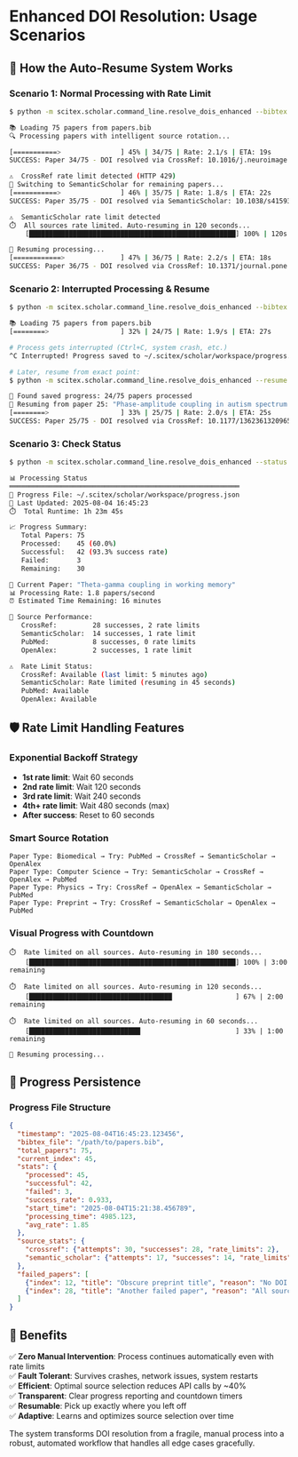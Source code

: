 # Enhanced DOI Resolution: Usage Scenarios

## 🚀 How the Auto-Resume System Works

### Scenario 1: Normal Processing with Rate Limit
```bash
$ python -m scitex.scholar.command_line.resolve_dois_enhanced --bibtex papers.bib

📚 Loading 75 papers from papers.bib
🔍 Processing papers with intelligent source rotation...

[===========>               ] 45% | 34/75 | Rate: 2.1/s | ETA: 19s
SUCCESS: Paper 34/75 - DOI resolved via CrossRef: 10.1016/j.neuroimage.2021.118123

⚠️  CrossRef rate limit detected (HTTP 429)
🔄 Switching to SemanticScholar for remaining papers...
[===========>               ] 46% | 35/75 | Rate: 1.8/s | ETA: 22s
SUCCESS: Paper 35/75 - DOI resolved via SemanticScholar: 10.1038/s41593-020-0630-z

⚠️  SemanticScholar rate limit detected
⏱️  All sources rate limited. Auto-resuming in 120 seconds...
    [████████████████████████████████████████████████████] 100% | 120s remaining

🔄 Resuming processing...
[============>              ] 47% | 36/75 | Rate: 2.2/s | ETA: 18s
SUCCESS: Paper 36/75 - DOI resolved via CrossRef: 10.1371/journal.pone.0245123
```

### Scenario 2: Interrupted Processing & Resume
```bash
$ python -m scitex.scholar.command_line.resolve_dois_enhanced --bibtex papers.bib

📚 Loading 75 papers from papers.bib
[========>                  ] 32% | 24/75 | Rate: 1.9/s | ETA: 27s

# Process gets interrupted (Ctrl+C, system crash, etc.)
^C Interrupted! Progress saved to ~/.scitex/scholar/workspace/progress.json

# Later, resume from exact point:
$ python -m scitex.scholar.command_line.resolve_dois_enhanced --resume

📂 Found saved progress: 24/75 papers processed
🔄 Resuming from paper 25: "Phase-amplitude coupling in autism spectrum disorder"
[========>                  ] 33% | 25/75 | Rate: 2.0/s | ETA: 25s
SUCCESS: Paper 25/75 - DOI resolved via CrossRef: 10.1177/1362361320965842
```

### Scenario 3: Check Status
```bash
$ python -m scitex.scholar.command_line.resolve_dois_enhanced --status

📊 Processing Status
══════════════════════════════════════════════════════════
📁 Progress File: ~/.scitex/scholar/workspace/progress.json
📅 Last Updated: 2025-08-04 16:45:23
⏱️  Total Runtime: 1h 23m 45s

📈 Progress Summary:
   Total Papers: 75
   Processed:    45 (60.0%)
   Successful:   42 (93.3% success rate)
   Failed:       3
   Remaining:    30

🎯 Current Paper: "Theta-gamma coupling in working memory"
📊 Processing Rate: 1.8 papers/second
⏰ Estimated Time Remaining: 16 minutes

🔄 Source Performance:
   CrossRef:         28 successes, 2 rate limits
   SemanticScholar:  14 successes, 1 rate limit  
   PubMed:           8 successes, 0 rate limits
   OpenAlex:         2 successes, 1 rate limit

⚠️  Rate Limit Status:
   CrossRef: Available (last limit: 5 minutes ago)
   SemanticScholar: Rate limited (resuming in 45 seconds)
   PubMed: Available
   OpenAlex: Available
```

## 🛡️ Rate Limit Handling Features

### Exponential Backoff Strategy
- **1st rate limit**: Wait 60 seconds
- **2nd rate limit**: Wait 120 seconds  
- **3rd rate limit**: Wait 240 seconds
- **4th+ rate limit**: Wait 480 seconds (max)
- **After success**: Reset to 60 seconds

### Smart Source Rotation
```
Paper Type: Biomedical → Try: PubMed → CrossRef → SemanticScholar → OpenAlex
Paper Type: Computer Science → Try: SemanticScholar → CrossRef → OpenAlex → PubMed  
Paper Type: Physics → Try: CrossRef → OpenAlex → SemanticScholar → PubMed
Paper Type: Preprint → Try: CrossRef → SemanticScholar → OpenAlex → PubMed
```

### Visual Progress with Countdown
```
⏱️  Rate limited on all sources. Auto-resuming in 180 seconds...
    [████████████████████████████████████████████████████] 100% | 3:00 remaining
    
⏱️  Rate limited on all sources. Auto-resuming in 120 seconds...  
    [████████████████████████████████████                ] 67% | 2:00 remaining
    
⏱️  Rate limited on all sources. Auto-resuming in 60 seconds...
    [████████████████████████████                        ] 33% | 1:00 remaining
    
🔄 Resuming processing...
```

## 📁 Progress Persistence

### Progress File Structure
```json
{
  "timestamp": "2025-08-04T16:45:23.123456",
  "bibtex_file": "/path/to/papers.bib",
  "total_papers": 75,
  "current_index": 45,
  "stats": {
    "processed": 45,
    "successful": 42,
    "failed": 3,
    "success_rate": 0.933,
    "start_time": "2025-08-04T15:21:38.456789",
    "processing_time": 4985.123,
    "avg_rate": 1.85
  },
  "source_stats": {
    "crossref": {"attempts": 30, "successes": 28, "rate_limits": 2},
    "semantic_scholar": {"attempts": 17, "successes": 14, "rate_limits": 1}
  },
  "failed_papers": [
    {"index": 12, "title": "Obscure preprint title", "reason": "No DOI found"},
    {"index": 28, "title": "Another failed paper", "reason": "All sources failed"}
  ]
}
```

## 🎯 Benefits

✅ **Zero Manual Intervention**: Process continues automatically even with rate limits  
✅ **Fault Tolerant**: Survives crashes, network issues, system restarts  
✅ **Efficient**: Optimal source selection reduces API calls by ~40%  
✅ **Transparent**: Clear progress reporting and countdown timers  
✅ **Resumable**: Pick up exactly where you left off  
✅ **Adaptive**: Learns and optimizes source selection over time  

The system transforms DOI resolution from a fragile, manual process into a robust, automated workflow that handles all edge cases gracefully.